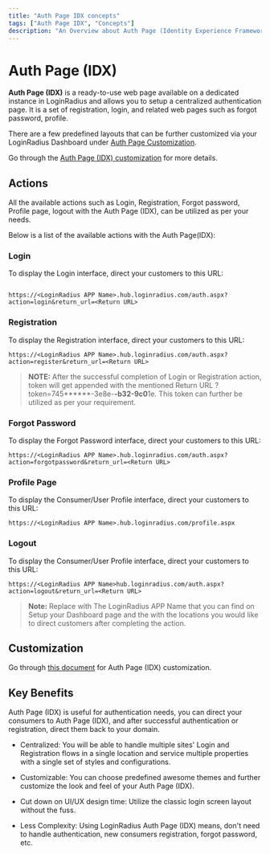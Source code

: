 ```yaml
---
title: "Auth Page IDX concepts"
tags: ["Auth Page IDX", "Concepts"]
description: "An Overview about Auth Page (Identity Experience Framework)."
---
```


# Auth Page (IDX)

**Auth Page (IDX)** is a ready-to-use web page available on a dedicated instance in LoginRadius and allows you to setup a centralized authentication page. It is a set of registration, login, and related web pages such as forgot password, profile.

There are a few predefined layouts that can be further customized via your LoginRadius Dashboard under [Auth Page Customization](https://dashboard.loginradius.com/auth-page).

Go through the [Auth Page (IDX) customization](https://lr-developer-docs.netlify.app/guide/customize-auth-page) for more details.


## Actions

All the available actions such as Login, Registration, Forgot password, Profile page, logout with the Auth Page (IDX), can be utilized as per your needs.

Below is a list of the available actions with the Auth Page(IDX):

### Login

To display the Login interface, direct your customers to this URL:

```

https://<LoginRadius APP Name>.hub.loginradius.com/auth.aspx?action=login&return_url=<Return URL>

```

### Registration

To display the Registration interface, direct your customers to this URL:

```
https://<LoginRadius APP Name>.hub.loginradius.com/auth.aspx?action=register&return_url=<Return URL>

```


> **NOTE:**  After the successful completion of Login or Registration action, token will get appended with the mentioned Return URL <Return URL>?token=745******-3e8e-****-b3**2-9c0******1e. This token can further be utilized as per your requirement.

### Forgot Password

To display the Forgot Password interface, direct your customers to this URL:


```
https://<LoginRadius APP Name>.hub.loginradius.com/auth.aspx?action=forgotpassword&return_url=<Return URL>

```

### Profile Page

To display the Consumer/User Profile interface, direct your customers to this URL:

```
https://<LoginRadius APP Name>.hub.loginradius.com/profile.aspx

```

### Logout

To display the Consumer/User Profile interface, direct your customers to this URL:

```
https://<LoginRadius APP Name>hub.loginradius.com/auth.aspx?action=logout&return_url=<Return URL>

```

> **Note:** Replace <LoginRadius APP Name> with The LoginRadius APP Name that you can find on Setup your Dashboard page and the <Return URL> with the locations you would like to direct customers after completing the action.


## Customization

Go through [this document](https://lr-developer-docs.netlify.app/guide/customize-auth-page) for Auth Page (IDX) customization.

## Key Benefits

Auth Page (IDX) is useful for authentication needs, you can direct your consumers to Auth Page (IDX), and after successful authentication or registration, direct them back to your domain.

- Centralized: You will be able to handle multiple sites' Login and Registration flows in a single location and service multiple properties with a single set of styles and configurations.

- Customizable: You can choose predefined awesome themes and further customize the look and feel of your Auth Page (IDX).

- Cut down on UI/UX design time: Utilize the classic login screen layout without the fuss.

- Less Complexity: Using LoginRadius Auth Page (IDX) means, don't need to handle authentication, new consumers registration, forgot password, etc.

